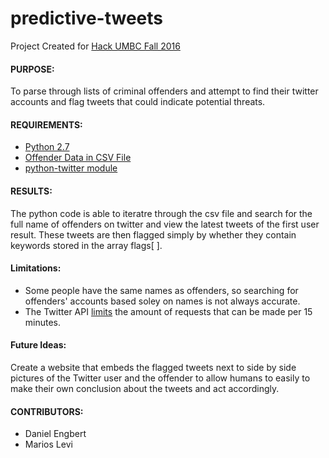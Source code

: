 # predictive-tweets
Project Created for [Hack UMBC Fall 2016](https://hackumbc.org/)

#### PURPOSE: ####
To parse through lists of criminal offenders and attempt to find their twitter accounts and flag tweets that could indicate potential threats.

#### REQUIREMENTS: ####
* [Python 2.7](https://www.python.org/download/releases/2.7/)
* [Offender Data in CSV File](http://offender.fdle.state.fl.us/offender/publicDataFile.do)
* [python-twitter module](http://python-twitter.readthedocs.io/)

#### RESULTS: ####
The python code is able to iteratre through the csv file and search for the full name of offenders on twitter and view the latest tweets of the first user result.  These tweets are then flagged simply by whether they contain keywords stored in the array flags[ ].  

#### Limitations: ####
* Some people have the same names as offenders, so searching for offenders' accounts based soley on names is not always accurate.
* The Twitter API [limits](https://dev.twitter.com/rest/public/rate-limits) the amount of requests that can be made per 15 minutes.

#### Future Ideas: ####
Create a website that embeds the flagged tweets next to side by side pictures of the Twitter user and the offender to allow humans to easily to make their own conclusion about the tweets and act accordingly.

#### CONTRIBUTORS: ####
* Daniel Engbert
* Marios Levi
